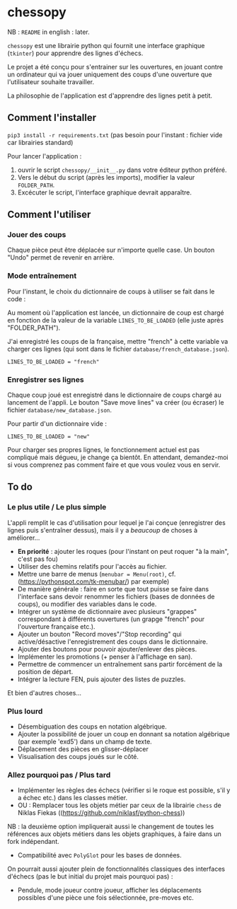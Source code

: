 # chessopy

NB : `README` in english : later.

`chessopy` est une librairie python qui fournit une interface graphique (`tkinter`) pour apprendre des lignes d'échecs.

Le projet a été conçu pour s'entrainer sur les ouvertures, en jouant contre un ordinateur qui va jouer uniquement des coups d'une ouverture que l'utilisateur souhaite travailler.

La philosophie de l'application est d'apprendre des lignes petit à petit.

## Comment l'installer

```pip3 install -r requirements.txt```
(pas besoin pour l'instant : fichier vide car librairies standard)

Pour lancer l'application :
1. ouvrir le script `chessopy/__init__.py` dans votre éditeur python préféré.
2. Vers le début du script (après les imports), modifier la valeur `FOLDER_PATH`.
3. Excécuter le script, l'interface graphique devrait apparaître.

## Comment l'utiliser

### Jouer des coups

Chaque pièce peut être déplacée sur n'importe quelle case. Un bouton "Undo" permet de revenir en arrière.

### Mode entraînement

Pour l'instant, le choix du dictionnaire de coups à utiliser se fait dans le code :

Au moment où l'application est lancée, un dictionnaire de coup est chargé en fonction de la valeur de la variable `LINES_TO_BE_LOADED` (elle juste après "FOLDER_PATH").

J'ai enregistré les coups de la française, mettre "french" à cette variable va charger ces lignes (qui sont dans le fichier `database/french_database.json`).

```LINES_TO_BE_LOADED = "french"```

### Enregistrer ses lignes

Chaque coup joué est enregistré dans le dictionnaire de coups chargé au lancement de l'appli. Le bouton "Save move lines" va créer (ou écraser) le fichier `database/new_database.json`.

Pour partir d'un dictionnaire vide :

```LINES_TO_BE_LOADED = "new"```

Pour charger ses propres lignes, le fonctionnement actuel est pas compliqué mais dégueu, je change ça bientôt. En attendant, demandez-moi si vous comprenez pas comment faire et que vous voulez vous en servir.

## To do

### Le plus utile / Le plus simple

L'appli remplit le cas d'utilisation pour lequel je l'ai conçue  (enregistrer des lignes puis s'entraîner dessus), mais il y a *beaucoup* de choses à améliorer...

* **En priorité** : ajouter les roques (pour l'instant on peut roquer "à la main", c'est pas fou)
* Utiliser des chemins relatifs pour l'accès au fichier.
* Mettre une barre de menus (`menubar = Menu(root)`, cf. (https://pythonspot.com/tk-menubar/) par exemple)
* De manière générale : faire en sorte que tout puisse se faire dans l'interface sans devoir renommer les fichiers (bases de données de coups), ou modifier des variables dans le code.
* Intégrer un système de dictionnaire avec plusieurs "grappes" correspondant à différents ouvertures (un grapge "french" pour l'ouverture française etc.).
* Ajouter un bouton "Record moves"/"Stop recording" qui active/désactive l'enregistrement des coups dans le dictionnaire.
* Ajouter des boutons pour pouvoir ajouter/enlever des pièces.
* Implémenter les promotions (+ penser à l'affichage en san).
* Permettre de commencer un entraînement sans partir forcément de la position de départ.
* Intégrer la lecture FEN, puis ajouter des listes de puzzles.

Et bien d'autres choses...

### Plus lourd

* Désembiguation des coups en notation algébrique.
* Ajouter la possibilité de jouer un coup en donnant sa notation algébrique (par exemple 'exd5') dans un champ de texte.
* Déplacement des pièces en glisser-déplacer
* Visualisation des coups joués sur le côté.

### Allez pourquoi pas / Plus tard

* Implémenter les règles des échecs (vérifier si le roque est possible, s'il y a échec etc.) dans les classes métier.
* OU : Remplacer tous les objets métier par ceux de la librairie `chess` de Niklas Fiekas ((https://github.com/niklasf/python-chess))

NB : la deuxième option impliquerait aussi le changement de toutes les références aux objets métiers dans les objets graphiques, à faire dans un fork indépendant.

* Compatibilité avec `PolyGlot` pour les bases de données.

On pourrait aussi ajouter plein de fonctionnalités classiques des interfaces d'échecs (pas le but initial du projet mais pourquoi pas) :

* Pendule, mode joueur contre joueur, afficher les déplacements possibles d'une pièce une fois sélectionnée, pre-moves etc.
